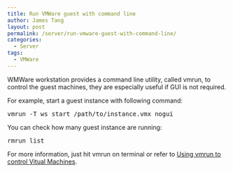 ```yaml
---
title: Run VMWare guest with command line
author: James Tang
layout: post
permalink: /server/run-vmware-guest-with-command-line/
categories:
  - Server
tags:
  - VMWare
---
```

WMWare workstation provides a command line utility, called vmrun, to control the guest machines, they are especially useful if GUI is not required.

For example, start a guest instance with following command:

<pre class="brush:bash">vmrun -T ws start /path/to/instance.vmx nogui
</pre>

You can check how many guest instance are running:

<pre class="brush:bash">rmrun list
</pre>

For more information, just hit vmrun on terminal or refer to [Using vmrun to control Vitual Machines][1].

 [1]: https://www.vmware.com/support/developer/vix-api/vix111_vmrun_command.pdf